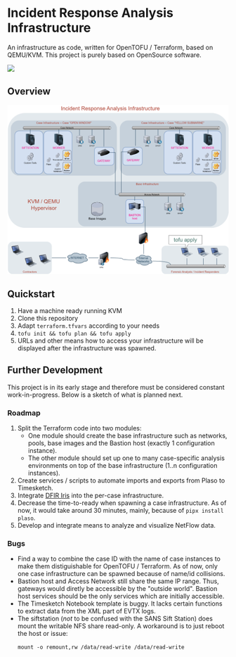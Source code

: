 # Incident Response Analysis Infrastructure

An infrastructure as code, written for OpenTOFU / Terraform, based on QEMU/KVM. This project is purely based on OpenSource software.

<img src="https://github.com/sweigmann/dfir-infrastructure/actions/workflows/terraform.yml/badge.svg?branch=main">

## Overview

![Incident Response Analysis Infrastructure -- Overview](docs/overview.png)

## Quickstart

1. Have a machine ready running KVM
1. Clone this repository
1. Adapt `terraform.tfvars` according to your needs
1. `tofu init && tofu plan && tofu apply`
1. URLs and other means how to access your infrastructure will be displayed after the infrastructure was spawned.

## Further Development

This project is in its early stage and therefore must be considered constant work-in-progress. Below is a sketch of what is planned next.

### Roadmap

1. Split the Terraform code into two modules:
   - One module should create the base infrastructure such as networks, pools, base images and the Bastion host (exactly 1 configuration instance).
   - The other module should set up one to many case-specific analysis environments on top of the base infrastructure (1..n configuration instances).
1. Create services / scripts to automate imports and exports from Plaso to Timesketch.
1. Integrate [DFIR Iris](https://www.dfir-iris.org/) into the per-case infrastructure.
1. Decrease the time-to-ready when spawning a case infrastructure. As of now, it would take around 30 minutes, mainly, because of `pipx install plaso`.
1. Develop and integrate means to analyze and visualize NetFlow data.

### Bugs

- Find a way to combine the case ID with the name of case instances to make them distiguishable for OpenTOFU / Terraform. As of now, only one case infrastructure can be spawned because of name/id collisions.
- Bastion host and Access Network still share the same IP range. Thus, gateways would diretly be accessible by the "outside world". Bastion host services should be the only services which are initially accessible.
- The Timesketch Notebook template is buggy. It lacks certain functions to extract data from the XML part of EVTX logs.
- The siftstation (_not_ to be confused with the SANS Sift Station) does mount the writable NFS share read-only. A workaround is to just reboot the host or issue:
    ```
    mount -o remount,rw /data/read-write /data/read-write
    ```
